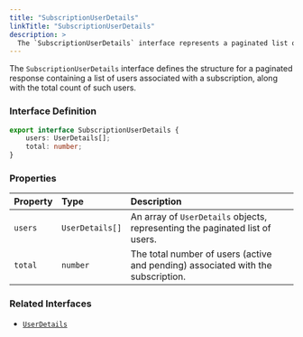 ```yaml
---
title: "SubscriptionUserDetails"
linkTitle: "SubscriptionUserDetails"
description: >
  The `SubscriptionUserDetails` interface represents a paginated list of users within a subscription.
---
```


The `SubscriptionUserDetails` interface defines the structure for a paginated response containing a list of users associated with a subscription, along with the total count of such users.

### Interface Definition

```typescript
export interface SubscriptionUserDetails {
    users: UserDetails[];
    total: number;
}
```

### Properties

| Property | Type           | Description                                                              |
| :------- | :------------- | :----------------------------------------------------------------------- |
| `users`    | `UserDetails[]` | An array of `UserDetails` objects, representing the paginated list of users. |
| `total`    | `number`       | The total number of users (active and pending) associated with the subscription. |

### Related Interfaces

*   [`UserDetails`](/functions/types/UserDetails/)

